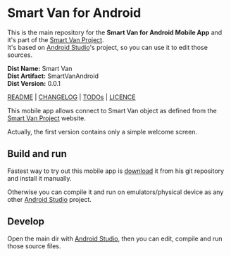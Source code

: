 # Smart Van for Android

This is the main repository for the **Smart Van for Android Mobile App** and
it's part of the [Smart Van Project](https://smartvan.johnosproject.org/).<br />
It's based on [Android Studio](https://developer.android.com/studio)'s
project, so you can use it to edit those sources.

**Dist Name:** Smart Van<br />
**Dist Artifact:** SmartVanAndroid<br />
**Dist Version:** 0.0.1

[README](README.md) | [CHANGELOG](CHANGELOG.md) | [TODOs](TODOs.md) | [LICENCE](LICENCE.md)

This mobile app allows connect to Smart Van object as defined from the [Smart Van Project](https://smartvan.johnosproject.org/)
website.

Actually, the first version contains only a simple welcome screen.


## Build and run

Fastest way to try out this mobile app is [download](https://github.com/Smart-Van-2-0/com.robypomper.smartvan.app.android/releases)
it from his git repository and install it manually.

Otherwise you can compile it and run on emulators/physical device as any other
[Android Studio](https://developer.android.com/studio/run) project.


## Develop

Open the main dir with [Android Studio](https://developer.android.com/studio/projects),
then you can edit, compile and run those source files.
